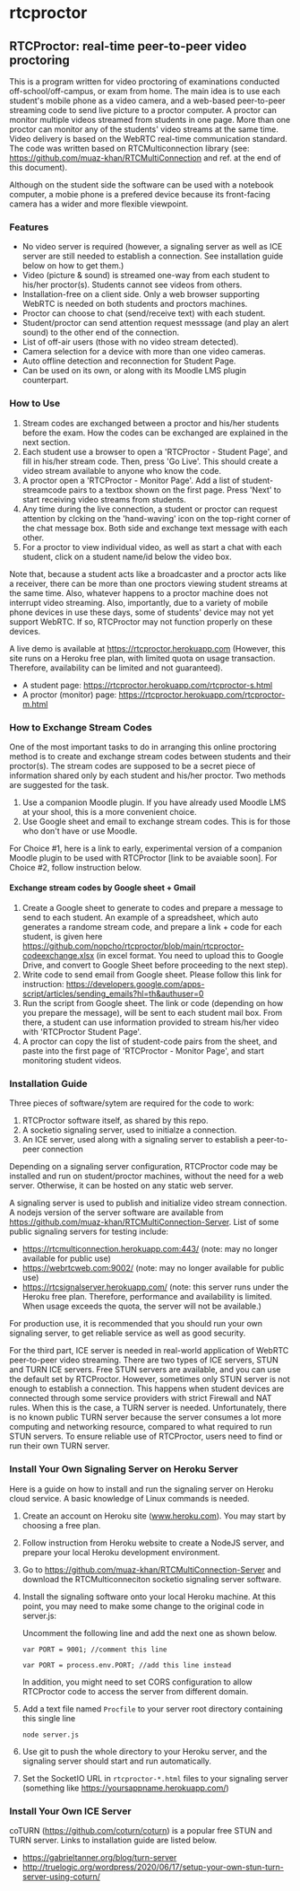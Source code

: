 # rtcproctor

## RTCProctor: real-time peer-to-peer video proctoring

This is a program written for video proctoring of examinations conducted off-school/off-campus, or exam from home. The main idea is to use each student's mobile phone as a video camera, and a web-based peer-to-peer streaming code to send live picture to a proctor computer. A proctor can monitor multiple videos streamed from students in one page. More than one proctor can monitor any of the students' video streams at the same time. Video delivery is based on the WebRTC real-time communication standard. The code was written based on RTCMulticonnection library (see: https://github.com/muaz-khan/RTCMultiConnection and ref. at the end of this document).

Although on the student side the software can be used with a notebook computer, a mobie phone is a prefered device because its front-facing camera has a wider and more flexible viewpoint.

### Features

*  No video server is required (however, a signaling server as well as ICE server are still needed to establish a connection. See installation guide below on how to get them.)  
*  Video (picture & sound) is streamed one-way from each student to his/her proctor(s). Students cannot see videos from others.
*  Installation-free on a client side. Only a web browser supporting WebRTC is needed on both students and proctors machines.
*  Proctor can choose to chat (send/receive text) with each student.
*  Student/proctor can send attention request messsage (and play an alert sound) to the other end of the connection.
*  List of off-air users (those with no video stream detected).
*  Camera selection for a device with more than one video cameras.
*  Auto offline detection and reconnection for Student Page.
*  Can be used on its own, or along with its Moodle LMS plugin counterpart.

###  How to Use
1. Stream codes are exchanged between a proctor and his/her students before the exam. How the codes can be exchanged are explained in the next section.
2. Each student use a browser to open a 'RTCProctor - Student Page', and fill in his/her stream code. Then, press 'Go Live'. This should create a video stream available to anyone who know the code.
3. A proctor open a 'RTCProctor - Monitor Page'. Add a list of student-streamcode pairs to a textbox shown on the first page. Press 'Next' to start receiving video streams from students.
4. Any time during the live connection, a student or proctor can request attention by clcking on the 'hand-waving' icon on the top-right corner of the chat message box. Both side and exchange text message with each other.
5. For a proctor to view individual video, as well as start a chat with each student, click on a student name/id below the video box.

Note that, because a student acts like a broadcaster and a proctor acts like a receiver, there can be more than one proctors viewing student streams at the same time. Also, whatever happens to a proctor machine does not interrupt video streaming. Also, importantly, due to a variety of mobile phone devices in use these days, some of students' device may not yet support WebRTC. If so, RTCProctor may not function properly on these devices.

A live demo is available at https://rtcproctor.herokuapp.com  (However, this site runs on a Heroku free plan, with limited quota on usage transaction. Therefore, availability can be limited and not guaranteed). 
*  A student page: https://rtcproctor.herokuapp.com/rtcproctor-s.html
*  A proctor (monitor) page: https://rtcproctor.herokuapp.com/rtcproctor-m.html

###  How to Exchange Stream Codes
One of the most important tasks to do in arranging this online proctoring method is to create and exchange stream codes between students and their proctor(s). The stream codes are supposed to be a secret piece of information shared only by each student and his/her proctor. Two methods are suggested for the task.
1. Use a companion Moodle plugin. If you have already used Moodle LMS at your shool, this is a more convenient choice.
2. Use Google sheet and email to exchange stream codes. This is for those who don't have or use Moodle.

For Choice #1, here is a link to early, experimental version of a companion Moodle plugin to be used with RTCProctor [link to be avaiable soon]. For Choice #2, follow instruction below.

#### Exchange stream codes by Google sheet + Gmail
1. Create a Google sheet to generate to codes and prepare a message to send to each student. An example of a spreadsheet, which auto generates a randome stream code, and prepare a link + code for each student, is given here https://github.com/nopcho/rtcproctor/blob/main/rtcproctor-codeexchange.xlsx (in excel format. You need to upload this to Google Drive, and convert to Google Sheet before proceeding to the next step).
2. Write code to send email from Google sheet. Please follow this link for instruction: https://developers.google.com/apps-script/articles/sending_emails?hl=th&authuser=0
3. Run the script from Google sheet. The link or code (depending on how you prepare the message), will be sent to each student mail box. From there, a student can use information provided to stream his/her video with 'RTCProctor Student Page'.
4. A proctor can copy the list of student-code pairs from the sheet, and paste into the first page of 'RTCProctor - Monitor Page', and start monitoring student videos.

###  Installation Guide
Three pieces of software/sytem are required for the code to work:
1.  RTCProctor software itself, as shared by this repo.
2.  A socketio signaling server, used to initialze a connection.
3.  An ICE server, used along with a signaling server to establish a peer-to-peer connection

Depending on a signaling server configuration, RTCProctor code may be installed and run on student/proctor machines, without the need for a web server. Otherwise, it can be hosted on any static web server.

A signaling server is used to publish and initialize video stream connection. A nodejs version of the server software are available from https://github.com/muaz-khan/RTCMultiConnection-Server. List of some public signaling servers for testing include:
* https://rtcmulticonnection.herokuapp.com:443/  (note: may no longer available for public use)
* https://webrtcweb.com:9002/ (note: may no longer available for public use)
* https://rtcsignalserver.herokuapp.com/ (note: this server runs under the Heroku free plan. Therefore, performance and availability is limited. When usage exceeds the quota, the server will not be available.)

For production use, it is recommended that you should run your own signaling server, to get reliable service as well as good security.

For the third part, ICE server is needed in real-world application of WebRTC peer-to-peer video streaming. There are two types of ICE servers, STUN and TURN ICE servers. Free STUN servers are available, and you can use the default set by RTCProctor. However, sometimes only STUN server is not enough to establish a connection. This happens when student devices are connected through some service providers with strict Firewall and NAT rules. When this is the case, a TURN server is needed. Unfortunately, there is no known public TURN server because the server consumes a lot more computing and networking resource, compared to what required to run STUN servers. To ensure reliable use of RTCProctor, users need to find or run their own TURN server.

###  Install Your Own Signaling Server on Heroku Server

Here is a guide on how to install and run the signaling server on Heroku cloud service. A basic knowledge of Linux commands is needed.

1. Create an account on Heroku site (www.heroku.com). You may start by choosing a free plan. 
2. Follow instruction from Heroku website to create a NodeJS server, and prepare your local Heroku development environment.
3. Go to https://github.com/muaz-khan/RTCMultiConnection-Server and download the RTCMulticonneciton socketio signaling server software. 
4. Install the signaling software onto your local Heroku machine. At this point, you may need to make some change to the original code in server.js:

   Uncomment the following line and add the next one as shown below.
    
    `var PORT = 9001; //comment this line`  
    
    `var PORT = process.env.PORT; //add this line instead`
    

   In addition, you might need to set CORS configuration to allow RTCProctor code to access the server from different domain.
       
5. Add a text file named `Procfile` to your server root directory containing this single line

    `node server.js`  

7. Use git to push the whole directory to your Heroku server, and the signaling server should start and run automatically.
8. Set the SocketIO URL in `rtcproctor-*.html` files  to your signaling server (something like https://yoursappname.herokuapp.com/)

###  Install Your Own ICE Server

coTURN (https://github.com/coturn/coturn) is a popular free STUN and TURN server. Links to installation guide are listed below.

*  https://gabrieltanner.org/blog/turn-server
*  http://truelogic.org/wordpress/2020/06/17/setup-your-own-stun-turn-server-using-coturn/


